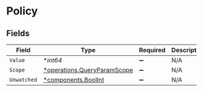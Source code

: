 # Policy


## Fields

| Field                                                                     | Type                                                                      | Required                                                                  | Description                                                               | Example                                                                   |
| ------------------------------------------------------------------------- | ------------------------------------------------------------------------- | ------------------------------------------------------------------------- | ------------------------------------------------------------------------- | ------------------------------------------------------------------------- |
| `Value`                                                                   | **int64*                                                                  | :heavy_minus_sign:                                                        | N/A                                                                       |                                                                           |
| `Scope`                                                                   | [*operations.QueryParamScope](../../models/operations/queryparamscope.md) | :heavy_minus_sign:                                                        | N/A                                                                       |                                                                           |
| `Unwatched`                                                               | [*components.BoolInt](../../models/components/boolint.md)                 | :heavy_minus_sign:                                                        | N/A                                                                       | 1                                                                         |